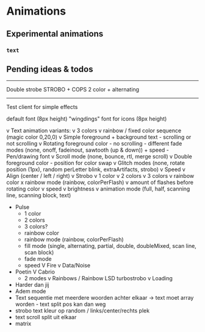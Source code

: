# Animations

## Experimental animations

### `text`



## Pending ideas & todos

---
Double strobe STROBO + COPS 2 color + alternating

---

Test client for simple effects

default font (8px height)
"wingdings" font for icons (8px height)

v Text animation variants:
    v 3 colors 
    v rainbow / fixed color sequence (magic color 0,20,0)
    v Simple foreground + background text - scrolling or not scrolling
    v Rotating foreground color - no scrolling - different fade modes (none, onoff, fadeinout, sawtooth (up & down)) + speed
    - Pen/drawing font
    v Scroll mode (none, bounce, rtl, merge scroll)
    v Double foreground color - position for color swap
    v Glitch modes (none, rotate position (1px), random perLetter blink, extraArtifacts, strobo)
    v Speed
    v Align (center / left / right)
v Strobo
    v 1 color
    v 2 colors
    v 3 colors
    v rainbow color
    x rainbow mode (rainbow, colorPerFlash)
    v amount of flashes before rotating color
    v speed
    v brightness
    v animation mode (full, half, scanning line, scanning block, text)
- Pulse
    - 1 color
    - 2 colors
    - 3 colors?
    - rainbow color
    - rainbow mode (rainbow, colorPerFlash)
    - fill mode (single, alternating, partial, double, doubleMixed, scan line, scan block)
    - fade mode
    - speed
V Fire
v Data/Noise
- Poetin
V Cabrio
    - 2 modes
v Rainbows / Rainbow LSD turbostrobo
v Loading
- Harder dan jij
- Adem mode
- Text sequentie met meerdere woorden achter elkaar
-> text moet array worden - text split pos kan dan weg
- strobo text kleur op random / links/center/rechts plek
- text scroll split uit elkaar 
- matrix